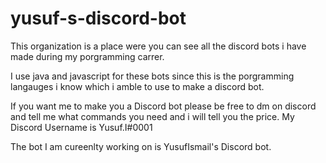 # yusuf-s-discord-bot

This organization is a place were you can see all the discord bots i have made during my porgramming carrer.

I use java and javascript for these bots since this is the porgramming langauges i know which i amble to use to make a discord bot.

If you want me to make you a Discord bot please be free to dm on discord and tell me what commands you need and i will tell you the price. My Discord Username is Yusuf.I#0001

The bot I am cureenlty working on is YusufIsmail's Discord bot.